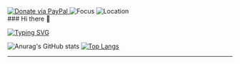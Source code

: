 
<div align="left">
  <a href="https://www.paypal.com/cgi-bin/webscr?cmd=_s-xclick&hosted_button_id=KQ3UD827YRQKA">
    <img alt="Donate via PayPal" src="https://img.shields.io/badge/Donate-PayPal-0070BA?logo=paypal&labelColor=111" />
  </a>
  <img alt="Focus" src="https://img.shields.io/badge/Focus-Computer%20Vision%20%7C%20Edge%20AI-5a5" />
  <img alt="Location" src="https://img.shields.io/badge/Thailand-🇹🇭-555" />
</div>
### Hi there 👋

[![Typing SVG](https://readme-typing-svg.herokuapp.com?font=Fira+Code&duration=2000&pause=1000&multiline=true&width=435&height=85&lines=Nisit+Sirimarnkit;AI+Engineer+|+Developer+Thailand;Major+Computer+Vision)](https://git.io/typing-svg)<br/>


![Anurag's GitHub stats](https://github-readme-stats.vercel.app/api?username=ninenox&show_icons=true&theme=dark) [![Top Langs](https://github-readme-stats.vercel.app/api/top-langs/?username=ninenox&langs_count=8&theme=dark&layout=compact)](https://github.com/anuraghazra/github-readme-stats) 



<hr />




<!--
**ninenox-dev/ninenox-dev** is a ✨ _special_ ✨ repository because its `README.md` (this file) appears on your GitHub profile.

Here are some ideas to get you started:

- 🔭 I’m currently working on ...
- 🌱 I’m currently learning ...
- 👯 I’m looking to collaborate on ...
- 🤔 I’m looking for help with ...
- 💬 Ask me about ...
- 📫 How to reach me: ...
- 😄 Pronouns: ...
- ⚡ Fun fact: ...
-->



